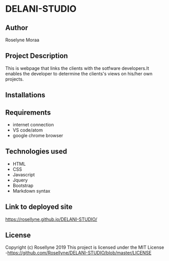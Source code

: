# DELANI-STUDIO

## Author

Roselyne Moraa

## Project Description
This is webpage that links the clients with the sotfware developers.It enables the developer to determine the clients's views on his/her own projects.

 ## Installations

## Requirements

- internet connection
- VS code/atom
- google chrome browser

## Technologies used

+ HTML
+ CSS
+ Javascript
+ Jquery
+ Bootstrap
+ Markdown syntax 

## Link to deployed site

https://rosellyne.github.io/DELANI-STUDIO/

## License

Copyright (c) Rosellyne 2019 This project is licensed under the MIT License -https://github.com/Rosellyne/DELANI-STUDIO/blob/master/LICENSE 